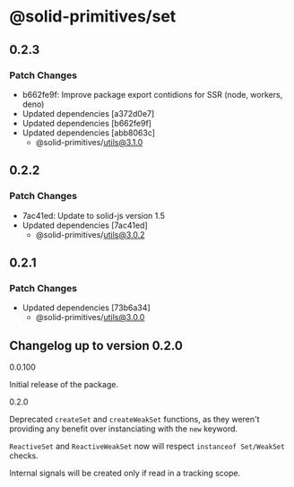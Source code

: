 # @solid-primitives/set

## 0.2.3

### Patch Changes

- b662fe9f: Improve package export contidions for SSR (node, workers, deno)
- Updated dependencies [a372d0e7]
- Updated dependencies [b662fe9f]
- Updated dependencies [abb8063c]
  - @solid-primitives/utils@3.1.0

## 0.2.2

### Patch Changes

- 7ac41ed: Update to solid-js version 1.5
- Updated dependencies [7ac41ed]
  - @solid-primitives/utils@3.0.2

## 0.2.1

### Patch Changes

- Updated dependencies [73b6a34]
  - @solid-primitives/utils@3.0.0

## Changelog up to version 0.2.0

0.0.100

Initial release of the package.

0.2.0

Deprecated `createSet` and `createWeakSet` functions, as they weren't providing any benefit over instanciating with the `new` keyword.

`ReactiveSet` and `ReactiveWeakSet` now will respect `instanceof Set/WeakSet` checks.

Internal signals will be created only if read in a tracking scope.

